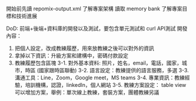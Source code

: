 開始前先讀 repomix-output.xml 了解專案架構
讀取 memory bank 了解專案目標和技術進展

DoD: 前端+後端+資料庫的開發以及測試，要包含單元測試和 curl API測試
開發內容：
1. 把個人設定，改成教練履歷，用來放教練之後可以對外的資訊
2. 拿掉以下資訊：升級方案和建構中，密碼付款設定
3. 教練履歷包含區塊
3-1. 對外基本資料: 照片，姓名，email，電話，國家，城市，時區 (國家跟時區聯動)
3-2. 語言設定：教練提供的語言服務，多選
3-3. 溝通工具：Line，Zoom，Google meet，MS teams
3-4. 專業資訊：教練經驗，培訓機構，認證，linkedIn，個人網站
3-5. 教練方案設定： table view 可以增加方案，舉例：單次線上教練，套裝方案，團體教練另議
